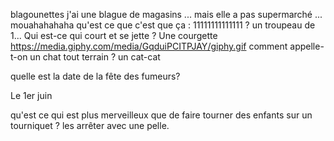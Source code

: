 blagounettes
j'ai une blague de magasins ... mais elle a pas supermarché ... mouahahahaha
qu'est ce que c'est que ça : 11111111111111 ? un troupeau de 1...
Qui est-ce qui court et se jette ? Une courgette
https://media.giphy.com/media/GqduiPCITPJAY/giphy.gif
comment appelle-t-on un chat tout terrain ? un cat-cat

quelle est la date de la fête des fumeurs?

Le 1er juin






qu'est ce qui est plus merveilleux que de faire tourner des enfants sur un tourniquet ? les arrêter avec une pelle.
